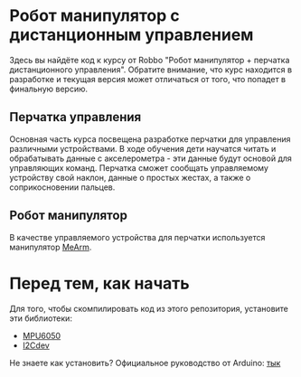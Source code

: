 # Робот манипулятор с дистанционным управлением
Здесь вы найдёте код к курсу от Robbo "Робот манипулятор + перчатка дистанционного управления".
Обратите внимание, что курс находится в разработке и текущая версия может отличаться от того, что попадет в финальную версию.

## Перчатка управления
Основная часть курса посвещена разработке перчатки для управления различными устройствами.
В ходе обучения дети научатся читать и обрабатывать данные с акселерометра - эти данные будут основой для управляющих команд.
Перчатка сможет сообщать управляемому устройству свой наклон, данные о простых жестах, а также о соприкосновении пальцев.

## Робот манипулятор
В качестве управляемого устройства для перчатки используется манипулятор [MeArm](https://create.arduino.cc/projecthub/benbobgray/mearm-robot-arm-your-robot-v1-0-326702).

# Перед тем, как начать
Для того, чтобы скомпилировать код из этого репозитория, установите эти библиотеки:
* [MPU6050](https://github.com/the-glovecontroller-team/MPU6050)
* [I2Cdev](https://github.com/jrowberg/i2cdevlib/tree/master/Arduino/I2Cdev)

Не знаете как установить? Официальное руководство от Arduino: [тык](https://www.arduino.cc/en/Guide.Libraries#toc4)
